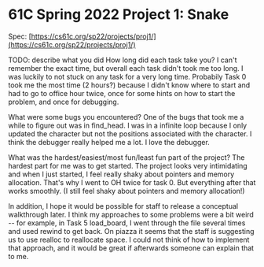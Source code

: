 # 61C Spring 2022 Project 1: Snake

Spec: [https://cs61c.org/sp22/projects/proj1/](https://cs61c.org/sp22/projects/proj1/)

TODO: describe what you did
How long did each task take you?
I can't remember the exact time, but overall each task didn't took me too long. I was luckily to not stuck
on any task for a very long time. Probabily Task 0 took me the most time (2 hours?) because I didn't know where to start and had to go to office hour twice, once for some hints on how to start the problem, and once for debugging. 

What were some bugs you encountered?
One of the bugs that took me a while to figure out was in find_head. I was in a infinite loop because I only updated the character but not the positions associated with the character. I think the debugger really helped me a lot. I love the debugger. 

What was the hardest/easiest/most fun/least fun part of the project?
The hardest part for me was to get started. The project looks very intimidating and when I just started, I feel really shaky about pointers and memory allocation. That's why I went to OH twice for task 0. But everything after that works smoothly. (I still feel shaky about pointers and memory allocation!)

In addition, I hope it would be possible for staff to release a conceptual walkthrough later. I think my approaches to some problems were a bit weird -- for example, in Task 5 load_board, I went through the file several times and used rewind to get back. On piazza it seems that the staff is suggesting us to use realloc to reallocate space. I could not think of how to implement that approach, and it would be great if afterwards someone can explain that to me. 
